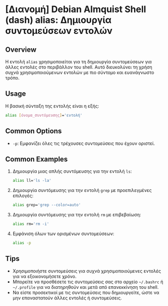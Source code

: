 # [Διανομή] Debian Almquist Shell (dash) alias: Δημιουργία συντομεύσεων εντολών

## Overview
Η εντολή `alias` χρησιμοποιείται για τη δημιουργία συντομεύσεων για άλλες εντολές στο περιβάλλον του shell. Αυτό διευκολύνει τη χρήση συχνά χρησιμοποιούμενων εντολών με πιο σύντομο και ευανάγνωστο τρόπο.

## Usage
Η βασική σύνταξη της εντολής είναι η εξής:

```sh
alias [όνομα_συντόμευσης]='εντολή'
```

## Common Options
- `-p`: Εμφανίζει όλες τις τρέχουσες συντομεύσεις που έχουν οριστεί.

## Common Examples
1. Δημιουργία μιας απλής συντόμευσης για την εντολή `ls`:
   ```sh
   alias ll='ls -la'
   ```

2. Δημιουργία συντόμευσης για την εντολή `grep` με προεπιλεγμένες επιλογές:
   ```sh
   alias grep='grep --color=auto'
   ```

3. Δημιουργία συντόμευσης για την εντολή `rm` με επιβεβαίωση:
   ```sh
   alias rm='rm -i'
   ```

4. Εμφάνιση όλων των ορισμένων συντομεύσεων:
   ```sh
   alias -p
   ```

## Tips
- Χρησιμοποιήστε συντομεύσεις για συχνά χρησιμοποιούμενες εντολές για να εξοικονομήσετε χρόνο.
- Μπορείτε να προσθέσετε τις συντομεύσεις σας στο αρχείο `~/.bashrc` ή `~/.profile` για να διατηρηθούν και μετά από επανεκκίνηση του shell.
- Να είστε προσεκτικοί με τις συντομεύσεις που δημιουργείτε, ώστε να μην επαναστατούν άλλες εντολές ή συντομεύσεις.